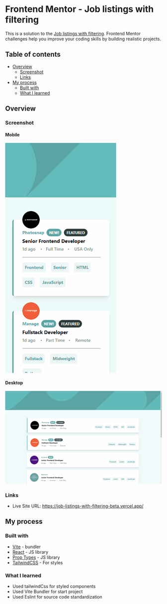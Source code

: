 # Frontend Mentor - Job listings with filtering

This is a solution to the [Job listings with filtering](https://www.frontendmentor.io/challenges/job-listings-with-filtering-ivstIPCt). Frontend Mentor challenges help you improve your coding skills by building realistic projects. 

## Table of contents

- [Overview](#overview)
  - [Screenshot](#screenshot)
  - [Links](#links)
- [My process](#my-process)
  - [Built with](#built-with)
  - [What I learned](#what-i-learned)

## Overview

### Screenshot

#### Mobile
![](./solution/design_mobile.gif)

#### Desktop
![](./solution/design_desktop.gif)

### Links
 - Live Site URL: https://job-listings-with-filtering-beta.vercel.app/

## My process

### Built with
- [Vite](https://vitejs.dev/) - bundler
- [React](https://reactjs.org/) - JS library
- [Prop Types](https://www.npmjs.com/package/prop-types) - JS library
- [TailwindCSS](https://tailwindcss.com/docs/installation) - For styles

### What I learned

- Used tailwindCss for styled components
- Used Vite Bundler for start project
- Used Eslint for source code standardization

